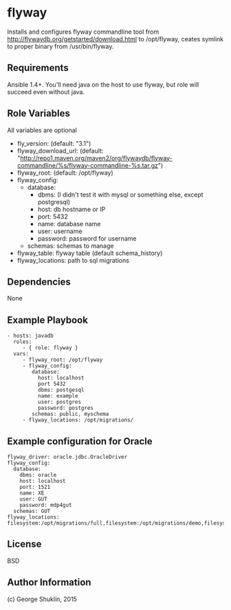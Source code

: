 flyway
=========

Installs and configures flyway commandline tool from http://flywaydb.org/getstarted/download.html to /opt/flyway, ceates symlink to proper binary from /usr/bin/flyway.


Requirements
------------

Ansible 1.4+. You'll need java on the host to use flyway, but role will succeed even without java.

Role Variables
--------------
All variables are optional

- fly_version: (default: "3.1")
- flyway_download_url: (default: "http://repo1.maven.org/maven2/org/flywaydb/flyway-commandline/%s/flyway-commandline-%s.tar.gz")
- flyway_root: (default: /opt/flyway)
- flyway_config: 
  - database:
    - dbms:  (I didn't test it with mysql or something else, except postgresql)
    - host: db hostname or IP
    - port: 5432
    - name: database name
    - user: username
    - password: password for username
  - schemas: schemas to manage
- flyway_table: flyway table (default schema_history)
- flyway_locations: path to sql migrations

Dependencies
------------

None

Example Playbook
----------------

    - hosts: javadb
      roles:
         - { role: flyway }
      vars:
         - flyway_root: /opt/flyway
         - flyway_config:
            database: 
              host: localhost
              port 5432
              dbms: postgesql
              name: example
              user: postgres
              password: postgres
            schemas: public, myschema
         - flyway_locations: /opt/migrations/
        
Example configuration for Oracle
--------------------------------

```
flyway_driver: oracle.jdbc.OracleDriver
flyway_config:
  database:
    dbms: oracle
    host: localhost
    port: 1521
    name: XE
    user: GUT
    password: mdp4gut
  schemas: GUT
flyway_locations: filesystem:/opt/migrations/full,filesystem:/opt/migrations/demo,filesystem:/opt/migrations/tomcat
```

License
-------

BSD

Author Information
------------------

(c) George Shuklin, 2015
